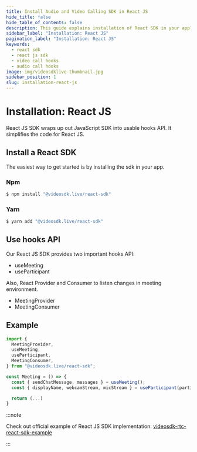 ```yaml
---
title: Install Audio and Video Calling SDK in React JS
hide_title: false
hide_table_of_contents: false
description: This guide explains installation of React SDK in your application. it uses react hooks to simplify installation steps.
sidebar_label: "Installation: React JS"
pagination_label: "Installation: React JS"
keywords:
  - react sdk
  - react js sdk
  - video call hooks
  - audio call hooks
image: img/videosdklive-thumbnail.jpg
sidebar_position: 1
slug: installation-react-js
---
```


# Installation: React JS
React JS SDK wraps up out JavaScript SDK into usable hooks API. It simplifies the code for React JS.

## Install a React SDK

The easiest way to get started is by installing the sdk in your app.

### Npm
```js
$ npm install "@videosdk.live/react-sdk"
```
### Yarn
```js
$ yarn add "@videosdk.live/react-sdk"
```

## Use hooks API
Our React JS SDK provides two important hooks API:
- useMeeting
- useParticipant

Also, React Provider and Consumer to listen changes in meeting environment. 
- MeetingProvider
- MeetingConsumer

## Example
```js title="Example: using React JS SDK"
import {
  MeetingProvider,
  useMeeting,
  useParticipant,
  MeetingConsumer,
} from "@videosdk.live/react-sdk";

const Meeting = () => {
  const { sendChatMessage, messages } = useMeeting();
  const { displayName, webcamStream, micStream } = useParticipant(participantId);

  return (...)
}

```
:::note

Check out official example of React JS SDK implementation: [videosdk-rtc-react-sdk-example](https://github.com/videosdk-live/videosdk-rtc-react-sdk-example)

:::
